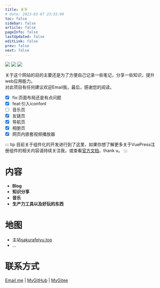 ```yaml
---
title: 关于
# date: 2023-03-07 23:55:09
toc: false
sidebar: false
article: false
pageInfo: false
lastUpdated: false
editLink: false
prev: false
next: false
---
```

[![](https://img.shields.io/static/v1?label=POWER&message=VuePress&color=brightgreen&style=flat-square)](https://vuepress.vuejs.org/zh/) [![](https://img.shields.io/static/v1?label=Theme&message=hope&color=blue&style=flat-square)](https://theme-hope.vuejs.press/zh/) [![](https://img.shields.io/static/v1?label=CDN&message=jsdelivr&color=orange&style=flat-square)](https://www.jsdelivr.com/) 

关于这个网站的目的主要还是为了方便自己记录一些笔记，分享一些知识，提升web应用能力。  
对此项目有任何建议欢迎Email我，最后，感谢您的阅读。


- [x] fix:页面布局还是有点问题
- [x] feat:引入iconfont
- [ ] 音乐页
- [x] 友链页
- [x] 导航页
- [x] 相册页
- [x] 网页内嵌套视频播放器

::: tip
目前关于组件化的开发进行到了这里，如果你想了解更多关于VuePress注册组件的相关内容请持续关注我，或查看[官方文档](https://v2.vuepress.vuejs.org/zh/reference/plugin/register-components.html)，thank u。
:::
# 内容
- **Blog**
- **知识分享**
- **音乐**
- **生产力工具以及好玩的东西**

# 地图
- 主站[sakurafeiyu.top](https://sakurafeiyu.top/)
- ...
# 联系方式
<div>
<i class="iconfont feiyu-email-fill"></i>
<a target="_blank" rel="noopener" href="mailto:sakurafeiyu666@163.com">Email me</a>
<span>|</span>
<i class="iconfont feiyu-github"></i>
<a target="_blank" rel="noopener" href="https://github.com/a1046700338">MyGitHub</a>
<span>|</span>
<i class="iconfont feiyu-gitee-fill-round"></i>
<a target="_blank" rel="noopener" href="https://gitee.com/sakurafeiyu/">MyGitee</a>
</div>